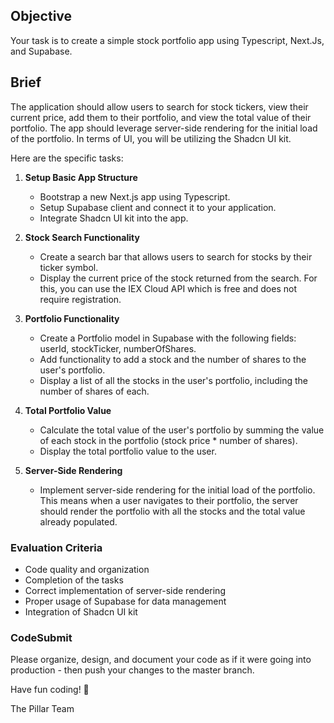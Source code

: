 

## Objective

Your task is to create a simple stock portfolio app using Typescript, Next.Js, and Supabase.

## Brief

The application should allow users to search for stock tickers, view their current price, add them to their portfolio, and view the total value of their portfolio. The app should leverage server-side rendering for the initial load of the portfolio. In terms of UI, you will be utilizing the Shadcn UI kit.

Here are the specific tasks:

1. **Setup Basic App Structure**
    - Bootstrap a new Next.js app using Typescript.
    - Setup Supabase client and connect it to your application.
    - Integrate Shadcn UI kit into the app.

2. **Stock Search Functionality**
    - Create a search bar that allows users to search for stocks by their ticker symbol.
    - Display the current price of the stock returned from the search. For this, you can use the IEX Cloud API which is free and does not require registration.

3. **Portfolio Functionality**
    - Create a Portfolio model in Supabase with the following fields: userId, stockTicker, numberOfShares.
    - Add functionality to add a stock and the number of shares to the user's portfolio.
    - Display a list of all the stocks in the user's portfolio, including the number of shares of each.

4. **Total Portfolio Value**
    - Calculate the total value of the user's portfolio by summing the value of each stock in the portfolio (stock price * number of shares).
    - Display the total portfolio value to the user.

5. **Server-Side Rendering**
    - Implement server-side rendering for the initial load of the portfolio. This means when a user navigates to their portfolio, the server should render the portfolio with all the stocks and the total value already populated.

### Evaluation Criteria

- Code quality and organization
- Completion of the tasks
- Correct implementation of server-side rendering
- Proper usage of Supabase for data management
- Integration of Shadcn UI kit

### CodeSubmit 

Please organize, design, and document your code as if it were going into production - then push your changes to the master branch.

Have fun coding! 🚀

The Pillar Team

